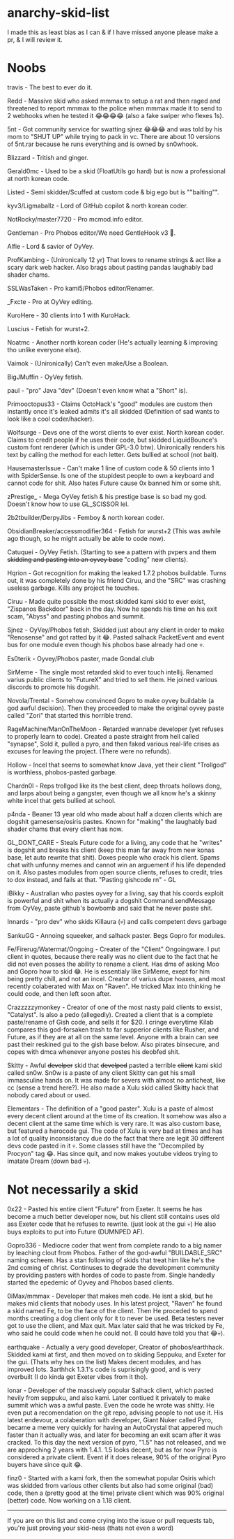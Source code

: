 # anarchy-skid-list
I made this as least bias as I can & if I have missed anyone please make a pr, & I will review it.

# Noobs

travis - The best to ever do it.

Redd - Massive skid who asked mmmax to setup a rat and then raged and threatened to report mmmax to the police when mmmax made it to send to 2 webhooks when he tested it 😂😂😂😂 (also a fake swiper who flexes 1s).

5nt - Got community service for swatting sjnez 😂😂😂 and was told by his mom to "SHUT UP" while trying to pack in vc. There are about 10 versions of 5nt.rar because he runs everything and is owned by sn0whook.

Blizzard - Tritish and ginger.

Gerald0mc - Used to be a skid (FloatUtils go hard) but is now a professional at north korean code.

Listed - Semi skidder/Scuffed at custom code & big ego but is ""baiting"".

kyv3/Ligmaballz - Lord of GitHub copilot & north korean coder.

NotRocky/master7720 - Pro mcmod.info editor.

Gentleman - Pro Phobos editor/We need GentleHook v3 :pray:.

Alfie - Lord & savior of OyVey.

ProfKambing - (Unironically 12 yr) That loves to rename strings & act like a scary dark web hacker. Also brags about pasting pandas laughably bad shader chams.

SSLWasTaken - Pro kami5/Phobos editor/Renamer.

\_Fxcte - Pro at OyVey editing.

KuroHere - 30 clients into 1 with KuroHack.

Luscius - Fetish for wurst+2.

Noatmc - Another north korean coder (He's actually learning & improving tho unlike everyone else).

Vaimok - (Unironically) Can't even make/Use a Boolean.

BigJMuffin - OyVey fetish.

pauI - "pro" Java "dev" (Doesn't even know what a "Short" is).

Primooctopus33 - Claims OctoHack's "good" modules are custom then instantly once it's leaked admits it's all skidded (Definition of sad wants to look like a cool coder/hacker).

Wolfsurge - Devs one of the worst clients to ever exist. North korean coder. Claims to credit people if he uses their code, but skidded LiquidBounce's custom font renderer (which is under GPL-3.0 btw). Unironically renders his text by calling the method for each letter. Gets bullied at school (not bait).

HausemasterIssue - Can't make 1 line of custom code & 50 clients into 1 with SpiderSense. Is one of the stupidest people to own a keyboard and cannot code for shit. Also hates Future cause 0x banned him or some shit.

zPrestige_ - Mega OyVey fetish & his prestige base is so bad my god. Doesn't know how to use GL_SCISSOR lel.

2b2tbuilder/DerpyJibs - Femboy & north korean coder.

ObsidianBreaker/accessmodifier364 - Fetish for wurst+2 (This was awhile ago though, so he might actually be able to code now).

Catuquei - OyVey Fetish. (Starting to see a pattern with pvpers and them ~~skidding and pasting into an oyvey base~~ "coding" new clients).

Hqrion - Got recognition for making the leaked 1.7.2 phobos buildable. Turns out, it was completely done by his friend Ciruu, and the "SRC" was crashing useless garbage. Kills any project he touches.

Ciruu - Made quite possible the most skidded kami skid to ever exist, "Zispanos Backdoor" back in the day. Now he spends his time on his exit scam, "Abyss" and pasting phobos and summit.

Sjnez - OyVey/Phobos fetish, Skidded just about any client in order to make "Renosense" and got ratted by it 😂. Pasted salhack PacketEvent and event bus for one module even though his phobos base already had one 💀.

Es0terik - Oyvey/Phobos paster, made Gondal.club

SirMeme - The single most retarded skid to ever touch intellij. Renamed varius public clients to "FutureX" and tried to sell them. He joined various discords to promote his dogshit.

Novola/Trental - Somehow convinced Gopro to make oyvey buildable (a god awful decision). Then they proceeded to make the original oyvey paste called "Zori" that started this horrible trend.

RageMachine/ManOnTheMoon - Retarded wannabe developer (yet refuses to properly learn to code). Created a paste straight from hell called "synapse", Sold it, pulled a pyro, and then faked various real-life crises as excuses for leaving the project. (There were no refunds).

Hollow - Incel that seems to somewhat know Java, yet their client "Trollgod" is worthless, phobos-pasted garbage.

Chardn0l - Reps trollgod like its the best client, deep throats hollows dong, and larps about being a gangster, even though we all know he's a skinny white incel that gets bullied at school.

p4nda - Beaner 13 year old who made about half a dozen clients which are dogshit gamesense/osiris pastes. Known for "making" the laughably bad shader chams that every client has now.

GL_DONT_CARE - Steals Future code for a living, any code that he "writes" is dogshit and breaks his client (keep this man far away from new konas base, let auto rewrite that shit). Doxes people who crack his client. Spams chat with unfunny memes and cannot win an arguement if his life depended on it. Also pastes modules from open source clients, refuses to credit, tries to dox instead, and fails at that. "Pasting gishcode rn" - GL

iBikky - Australian who pastes oyvey for a living, say that his coords exploit is powerful and shit when its actually a dogshit Command.sendMessage from OyVey, paste github's bowbomb and said that he never paste shit. 

Innards - "pro dev" who skids Killaura (💀) and calls competent devs garbage

SankuGG - Annoing squeeker, and salhack paster. Begs Gopro for modules.

Fe/Firerug/Watermat/Ongoing - Creater of the "Client" Ongoingware. I put client in quotes, because there really was no client due to the fact that he did not even posses the ability to rename a client. Has dms of asking Moo and Gopro how to skid 😂. He is essentialy like SirMeme, exept for him being pretty chill, and not an incel. Creator of varius dupe hoaxes, and most recently colaberated with Max on "Raven". He tricked Max into thinking he could code, and then left soon after.

Crazzzzzymonkey - Creator of one of the most nasty paid clients to exsist, "Catalyst". Is also a pedo (allegedly). Created a client that is a complete paste/rename of Gish code, and sells it for $20. I cringe everytime Kilab compares this god-forsaken trash to far supperior clients like Rusher, and Future, as if they are at all on the same level. Anyone with a brain can see past their reskined gui to the gish base below. Also pirates binsecure, and copes with dmca whenever anyone postes his deobfed shit.

Skitty - Awful ~~develper~~ skid that ~~develped~~ pasted a terrible ~~client~~ kami skid called sn0w. Sn0w is a paste of any client Skitty can get his small immasculine hands on. It was made for severs with almost no anticheat, like cc (sense a trend here?). He also made a Xulu skid called Skitty hack that nobody cared about or used.

Elementars - The definition of a "good paster". Xulu is a paste of almost every decent client around at the time of its creation. It somehow was also a decent client at the same time which is very rare. It was also custom base, but featured a herocode gui. The code of Xulu is very bad at times and has a lot of quality inconsistancy due do the fact that there are legit 30 different devs code pasted in it 💀. Some classes still have the "Decompiled by Procyon" tag 😂. Has since quit, and now makes youtube videos trying to imatate Dream (down bad 💀).

# Not necessarily a skid

0x22 - Pasted his entire client "Future" from Exeter. It seems he has become a much better developer now, but his client still contains uses old ass Exeter code that he refuses to rewrite. (just look at the gui 💀) He also buys exploits to put into Future (DUMNPED AF).

Gopro336 - Mediocre coder that went from complete rando to a big namer by leaching clout from Phobos. Father of the god-awful "BUILDABLE_SRC" naming scheem. Has a stan following of skids that treat him like he's the 2nd coming of christ. Continuses to degrade the development community by providing pasters with hordes of code to paste from. Single handedly started the epedemic of Oyvey and Phobos based clients.

0iMax/mmmax - Developer that makes meh code. He isnt a skid, but he makes mid clients that nobody uses. In his latest project, "Raven" he found a skid named Fe, to be the face of the client. Then He proceded to spend months creating a dog client only for it to never be used. Beta testers never got to use the client, and Max quit. Max later said that he was tricked by Fe, who said he could code when he could not. (I could have told you that 😂💀).

earthquake - Actually a very good developer, Creator of phobos/earthhack. Skidded kami at first, and then moved on to skiding Seppuku, and Exeter for the gui. (Thats why hes on the list) Makes decent modules, and has improved lots. 3arthhck 1.3.1's code is suprisingly good, and is very overbuilt (I do kinda get Exeter vibes from it tho).

Ionar - Developer of the massively popular Salhack client, which pasted hevily from seppuku, and also kami. Later contiued it privately to make summit which was a awful paste. Even the code he wrote was shitty. He even put a recomendation on the git repo, advising people to not use it. His latest endevour, a colaberation with developer, Giant Nuker called Pyro, became a meme very quickly for having an AutoCrystal that appered much faster than it actually was, and later for becoming an exit scam after it was cracked. To this day the next version of pyro, "1.5" has not released, and we are approching 2 years with 1.4.1. 1.5 looks decent, but as for now Pyro is considered a private client. Event if it does release, 90% of the original Pyro buyers have since quit 😂.

finz0 - Started with a kami fork, then the somewhat popular Osiris which was skidded from various other clients but also had some original (bad) code, then a (pretty good at the time) private client which was 90% original (better) code. Now working on a 1.18 client.

---

If you are on this list and come crying into the issue or pull requests tab, you're just proving your skid-ness (thats not even a word)
